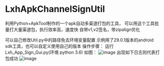 # LxhApkChannelSignUtil
利用Python+ApkTool制作的一个apk自动多渠道打包的工具，
可以用这个工具批量打大量渠道包，执行效率高，速度快
自带v1,v2签名，带zipalign优化

可以自己修改Util.py中的路径免去环境变量配置
示例用了29.0.1版本的android sdk工具，也可以自定义使用自己的版本
操作步骤：
运行Lxh_App_Sign_Gui.py(环境 python 3.6)
如图：
![image](https://github.com/lixiaohui8636/LxhApkChannelSignUtil/blob/master/image/1569824243239.jpg)
出现如下日志则代表打包成功
![image](https://github.com/lixiaohui8636/LxhApkChannelSignUtil/blob/master/image/1569824453561.jpg)
